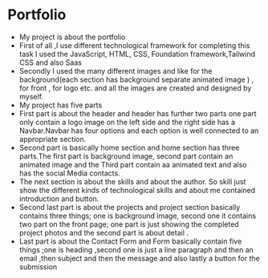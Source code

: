 # Portfolio
- My project is about the portfolio
- First of all ,I use different technological framework for completing this task I used the JavaScript, HTML, CSS, Foundation framework,Tailwind CSS and also Saas
- Secondly I used the  many different images and  like for the background(each section has background separate animated image ) , for front , for logo etc. and all the images are created and designed by myself.
- My project has five parts
- First part is about the header and header has further two parts one part only contain a logo image on the left side and the right side has a Navbar.Navbar has four options and each option is well connected to an appropriate section.
- Second part is basically home section and home section has three parts.The first part is background image, second part contain an animated image and the Third part contain aa animated  text and also has the social Media contacts.
- The next section is about the skills and about the author. So skill just show the different kinds of technological skills and about me contained introduction and button.
- Second last part is about the projects and project section  basically contains three things; one is background image, second one it contains two part on the front page; one part is just showing the completed project photos and the second part is about  detail .
- Last part is about the  Contact Form and Form basically contain five things ;one is heading ,second one is just a line paragraph and then an email ,then subject and then the message and also lastly a button for the submission
